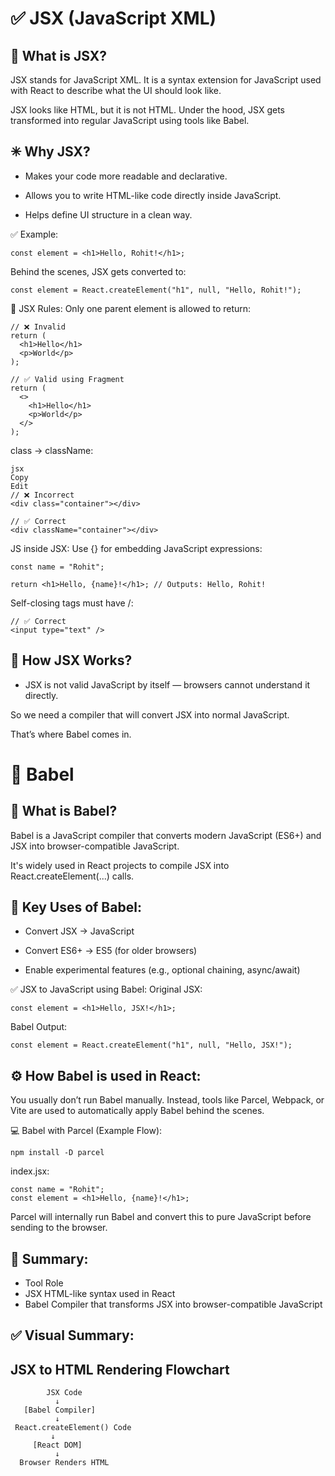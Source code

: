 # ✅ JSX (JavaScript XML)
## 📌 What is JSX?
JSX stands for JavaScript XML. It is a syntax extension for JavaScript used with React to describe what the UI should look like.

JSX looks like HTML, but it is not HTML. Under the hood, JSX gets transformed into regular JavaScript using tools like Babel.

## ✳ Why JSX?
- Makes your code more readable and declarative.

- Allows you to write HTML-like code directly inside JavaScript.

- Helps define UI structure in a clean way.

✅ Example:
```
const element = <h1>Hello, Rohit!</h1>;
```
Behind the scenes, JSX gets converted to:
```
const element = React.createElement("h1", null, "Hello, Rohit!");
```
🧠 JSX Rules:
Only one parent element is allowed to return:
```
// ❌ Invalid
return (
  <h1>Hello</h1>
  <p>World</p>
);

// ✅ Valid using Fragment
return (
  <>
    <h1>Hello</h1>
    <p>World</p>
  </>
);
```
class → className:
```
jsx
Copy
Edit
// ❌ Incorrect
<div class="container"></div>

// ✅ Correct
<div className="container"></div>
```
JS inside JSX: Use {} for embedding JavaScript expressions:

```
const name = "Rohit";

return <h1>Hello, {name}!</h1>; // Outputs: Hello, Rohit!
```
Self-closing tags must have /:
```
// ✅ Correct
<input type="text" />
```
## 🧠 How JSX Works?
- JSX is not valid JavaScript by itself — browsers cannot understand it directly.

So we need a compiler that will convert JSX into normal JavaScript.

That’s where Babel comes in.

# 🔧 Babel
## 📌 What is Babel?
Babel is a JavaScript compiler that converts modern JavaScript (ES6+) and JSX into browser-compatible JavaScript.

It's widely used in React projects to compile JSX into React.createElement(...) calls.

## 🧱 Key Uses of Babel:
- Convert JSX → JavaScript

- Convert ES6+ → ES5 (for older browsers)

- Enable experimental features (e.g., optional chaining, async/await)

✅ JSX to JavaScript using Babel:
Original JSX:
```
const element = <h1>Hello, JSX!</h1>;
```
Babel Output:
```
const element = React.createElement("h1", null, "Hello, JSX!");
```
## ⚙ How Babel is used in React:
You usually don’t run Babel manually. Instead, tools like Parcel, Webpack, or Vite are used to automatically apply Babel behind the scenes.

💻 Babel with Parcel (Example Flow):
```
npm install -D parcel
```
index.jsx:


```
const name = "Rohit";
const element = <h1>Hello, {name}!</h1>;
```
Parcel will internally run Babel and convert this to pure JavaScript before sending to the browser.

## 🧩 Summary:
- Tool	Role
- JSX	HTML-like syntax used in React
- Babel	Compiler that transforms JSX into browser-compatible JavaScript

## ✅ Visual Summary:

## JSX to HTML Rendering Flowchart

            JSX Code
              ↓
       [Babel Compiler]
              ↓
     React.createElement() Code
             ↓
         [React DOM]
              ↓
      Browser Renders HTML   

